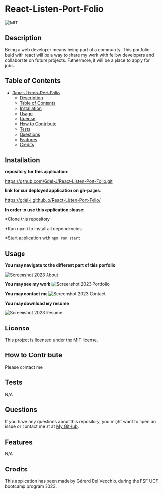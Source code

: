 # React-Listen-Port-Folio


![MIT](https://img.shields.io/badge/license-MIT-green)


## Description

Being a web developer means being part of a community. This portfolio buid with react will be a  way to share my work with fellow developers and collaborate on future projects. Futhermore, it will be a place  to  apply for jobs.



## Table of Contents 
 
- [React-Listen-Port-Folio](#react-listen-port-folio)
  - [Description](#description)
  - [Table of Contents](#table-of-contents)
  - [Installation](#installation)
  - [Usage](#usage)
  - [License](#license)
  - [How to Contribute](#how-to-contribute)
  - [Tests](#tests)
  - [Questions](#questions)
  - [Features](#features)
  - [Credits](#credits)



## Installation


**repository for this application**:

https://github.com/Gdel-J/React-Listen-Port-Folio.git


**link for our deployed application on gh-pages**:

https://gdel-j.github.io/React-Listen-Port-Folio/



**In order to use this application please:**

 
*Clone this repository 

*Run npm i to install all dependencies

*Start application with `npm run start`




## Usage



**You may navigate to the different part of this porfolio**  

![Screenshot 2023 About](https://github.com/Gdel-J/React-Listen-Port-Folio/assets/120201085/794fc217-019e-4fdd-8bb7-b0893cf28754)

**You may see my work**
![Screenshot 2023 Portfolio](https://github.com/Gdel-J/React-Listen-Port-Folio/assets/120201085/429ceb0d-95bc-4232-b7f8-89efc320a5f8)

**You may contact me**
![Screenshot 2023 Contact](https://github.com/Gdel-J/React-Listen-Port-Folio/assets/120201085/a748c8c8-df5b-4671-a46b-b53eb14f8f1c)

**You may download my resume**

![Screenshot 2023 Resume](https://github.com/Gdel-J/React-Listen-Port-Folio/assets/120201085/9ae867f5-2f59-4d4e-9b31-579fcc24f898)



## License

This project is licensed under the MIT license.

## How to Contribute

Please contact me

## Tests

N/A

## Questions

If you have any questions about this repository, you might want to open an issue or contact me  at 
 at [My GitHub](https://github.com/Gdel-J).

## Features

N/A


## Credits

This application has been made by Gérard Del Vecchio, during the FSF UCF bootcamp program 2023.